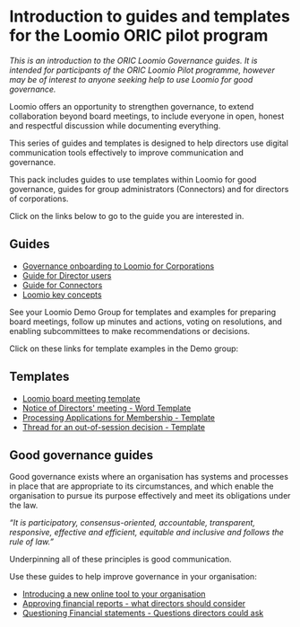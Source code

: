 # Introduction to guides and templates for the Loomio ORIC pilot program

*This is an introduction to the ORIC Loomio Governance guides.  It is intended for participants of the ORIC Loomio Pilot programme, however may be of interest to anyone seeking help to use Loomio for good governance.*

Loomio offers an opportunity to strengthen governance, to extend collaboration beyond board meetings, to include everyone in open, honest and respectful discussion while documenting everything.

This series of guides and templates is designed to help directors use digital communication tools effectively to improve communication and governance.

This pack includes guides to use templates within Loomio for good governance, guides for group administrators (Connectors) and for directors of corporations.

Click on the links below to go to the guide you are interested in.

## Guides
- [Governance onboarding to Loomio for Corporations](onboarding.md)
- [Guide for Director users](guide-directors.md)
- [Guide for Connectors](guide-connectors.md)
- [Loomio key concepts](https://loomio.github.io/loomio-docs/en/user_manual/getting_started/key-concepts.html)

See your Loomio Demo Group for templates and examples for preparing board meetings, follow up minutes and actions, voting on resolutions, and enabling subcommittees to make recommendations or decisions.

Click on these links for template examples in the Demo group:

## Templates
- [Loomio board meeting template](https://decisions.oric.gov.au/d/FJHrQD2b/loomio-board-meeting-template)
- [Notice of Directors' meeting - Word Template](https://decisions.oric.gov.au/d/9SDCRbrx/notice-of-directors-meeting-word-template)
- [Processing Applications for Membership - Template](https://decisions.oric.gov.au/d/lTZv4K2f/processing-applications-for-membership-template)
- [Thread for an out-of-session decision - Template](https://decisions.oric.gov.au/d/3wRYMFUg/thread-for-an-out-of-session-decision)

## Good governance guides
Good governance exists where an organisation has systems and processes in place that are appropriate to its circumstances, and which enable the organisation to pursue its purpose effectively and meet its obligations under the law.

*“It is participatory, consensus-oriented, accountable, transparent, responsive, effective and efficient, equitable and inclusive and follows the rule of law.”*

Underpinning all of these principles is good communication.

Use these guides to help improve governance in your organisation:
- [Introducing a new online tool to your organisation](intro-online-tool.md)
- [Approving financial reports - what directors should consider](approving-financials.md)
- [Questioning Financial statements - Questions directors could ask](questioning-financials.md)
